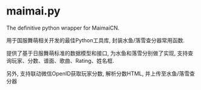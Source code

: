 # maimai.py

The definitive python wrapper for MaimaiCN.

用于国服舞萌相关开发的最佳Python工具库, 封装水鱼/落雪查分器常用函数.

提供了基于日服舞萌标准的数据模型和接口, 为水鱼和落雪分别做了实现, 支持查询玩家、分数、谱面、歌曲、Rating、姓名框.

另外, 支持联动微信OpenID获取玩家分数, 解析分数HTML, 并上传至水鱼/落雪查分器